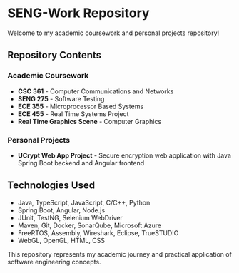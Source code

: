 ﻿# SENG-Work Repository

Welcome to my academic coursework and personal projects repository!

## Repository Contents

### Academic Coursework
- **CSC 361** - Computer Communications and Networks
- **SENG 275** - Software Testing
- **ECE 355** - Microprocessor Based Systems
- **ECE 455** - Real Time Systems Project
- **Real Time Graphics Scene** - Computer Graphics

### Personal Projects
- **UCrypt Web App Project** - Secure encryption web application with Java Spring Boot backend and Angular frontend

## Technologies Used
- Java, TypeScript, JavaScript, C/C++, Python
- Spring Boot, Angular, Node.js
- JUnit, TestNG, Selenium WebDriver
- Maven, Git, Docker, SonarQube, Microsoft Azure
- FreeRTOS, Assembly, Wireshark, Eclipse, TrueSTUDIO
- WebGL, OpenGL, HTML, CSS

This repository represents my academic journey and practical application of software engineering concepts.
